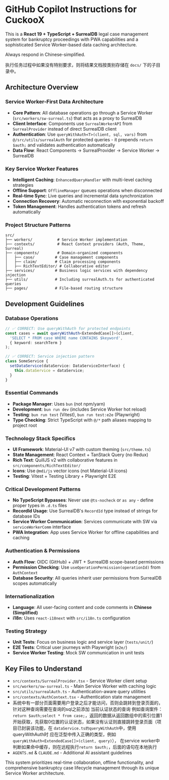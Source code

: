 # GitHub Copilot Instructions for CuckooX

This is a **React 19 + TypeScript + SurrealDB** legal case management system for bankruptcy proceedings with PWA capabilities and a sophisticated Service Worker-based data caching architecture.

Always respond in Chinese-simplified.

执行任务过程中如果没有特别要求，则将结果文档按类别存储在 `docs/` 下的子目录中。

## Architecture Overview

### Service Worker-First Data Architecture
- **Core Pattern**: All database operations go through a Service Worker (`src/workers/sw-surreal.ts`) that acts as a proxy to SurrealDB
- **Client Interface**: Components use `SurrealWorkerAPI` from `SurrealProvider` instead of direct SurrealDB client
- **Authentication**: Use `queryWithAuth<T>(client, sql, vars)` from `@/src/utils/surrealAuth` for protected queries - it prepends `return $auth;` and validates authentication automatically
- **Data Flow**: React Components → SurrealProvider → Service Worker → SurrealDB

### Key Service Worker Features
- **Intelligent Caching**: `EnhancedQueryHandler` with multi-level caching strategies
- **Offline Support**: `OfflineManager` queues operations when disconnected
- **Real-time Sync**: Live queries and incremental data synchronization
- **Connection Recovery**: Automatic reconnection with exponential backoff
- **Token Management**: Handles authentication tokens and refresh automatically

### Project Structure Patterns
```
src/
├── workers/           # Service Worker implementation
├── contexts/          # React Context providers (Auth, Theme, Surreal)
├── components/        # Domain-organized components
│   ├── case/         # Case management components
│   ├── claim/        # Claim processing components
│   ├── RichTextEditor/ # Collaborative editor
├── services/         # Business logic services with dependency injection
├── utils/            # Including surrealAuth.ts for authenticated queries
├── pages/            # File-based routing structure
```

## Development Guidelines

### Database Operations
```typescript
// ✅ CORRECT: Use queryWithAuth for protected endpoints
const cases = await queryWithAuth<ExtendedCase[]>(client, 
  'SELECT * FROM case WHERE name CONTAINS $keyword', 
  { keyword: searchTerm }
);

// ✅ CORRECT: Service injection pattern
class SomeService {
  setDataService(dataService: DataServiceInterface) {
    this.dataService = dataService;
  }
}
```

### Essential Commands
- **Package Manager**: Uses `bun` (not npm/yarn)
- **Development**: `bun run dev` (includes Service Worker hot reload)
- **Testing**: `bun run test` (Vitest), `bun run test:e2e` (Playwright)  
- **Type Checking**: Strict TypeScript with `@/*` path aliases mapping to project root

### Technology Stack Specifics
- **UI Framework**: Material-UI v7 with custom theming (`src/theme.ts`)
- **State Management**: React Context + TanStack Query (no Redux)
- **Rich Text**: QuillJS v2 with collaborative features in `src/components/RichTextEditor/`
- **Icons**: Use `@mdi/js` vector icons (not Material-UI icons)
- **Testing**: Vitest + Testing Library + Playwright E2E

### Critical Development Patterns
- **No TypeScript Bypasses**: Never use `@ts-nocheck` or `as any` - define proper types in `.d.ts` files
- **RecordId Usage**: Use SurrealDB's `RecordId` type instead of strings for database IDs
- **Service Worker Communication**: Services communicate with SW via `serviceWorkerComm` interface
- **PWA Integration**: App uses Service Worker for offline capabilities and caching

### Authentication & Permissions
- **Auth Flow**: OIDC (GitHub) + JWT + SurrealDB scope-based permissions
- **Permission Checking**: Use `useOperationPermission(operationId)` from `AuthContext`
- **Database Security**: All queries inherit user permissions from SurrealDB scopes automatically

### Internationalization
- **Language**: All user-facing content and code comments in **Chinese (Simplified)**
- **i18n**: Uses `react-i18next` with `src/i18n.ts` configuration

### Testing Strategy
- **Unit Tests**: Focus on business logic and service layer (`tests/unit/`)
- **E2E Tests**: Critical user journeys with Playwright (`e2e/`)
- **Service Worker Testing**: Mock SW communication in unit tests

## Key Files to Understand
- `src/contexts/SurrealProvider.tsx` - Service Worker client setup
- `src/workers/sw-surreal.ts` - Main Service Worker with caching logic
- `src/utils/surrealAuth.ts` - Authentication-aware query utilities
- `src/contexts/AuthContext.tsx` - Authentication state management
- 系统中有一部分页面需要用户登录之后才能访问，否则会跳转到登录页面的，针对这种查询需要在查询的sql之前添加 当前认证状态的查询 例如查询案件： `return $auth;select * from case;`，返回的数据从返回数组中的索引位置1开始获取，先获取0位置的认证状态，如果没有认证则直接跳转登录页面（项目已封装该功能，在 `dataService.ts的queryWithAuth`中，使用queryWithAuth时 应在泛型中传入正确的类型，例如`queryWithAuth<ExtendedCase[]>(client, query)`）， 在service worker中判断如果命中缓存，则在远程执行`return $auth;`，后面的语句在本地执行
- `AGENTS.md` & `CLAUDE.md` - Additional AI assistant guidelines

This system prioritizes real-time collaboration, offline functionality, and comprehensive bankruptcy case lifecycle management through its unique Service Worker architecture.
